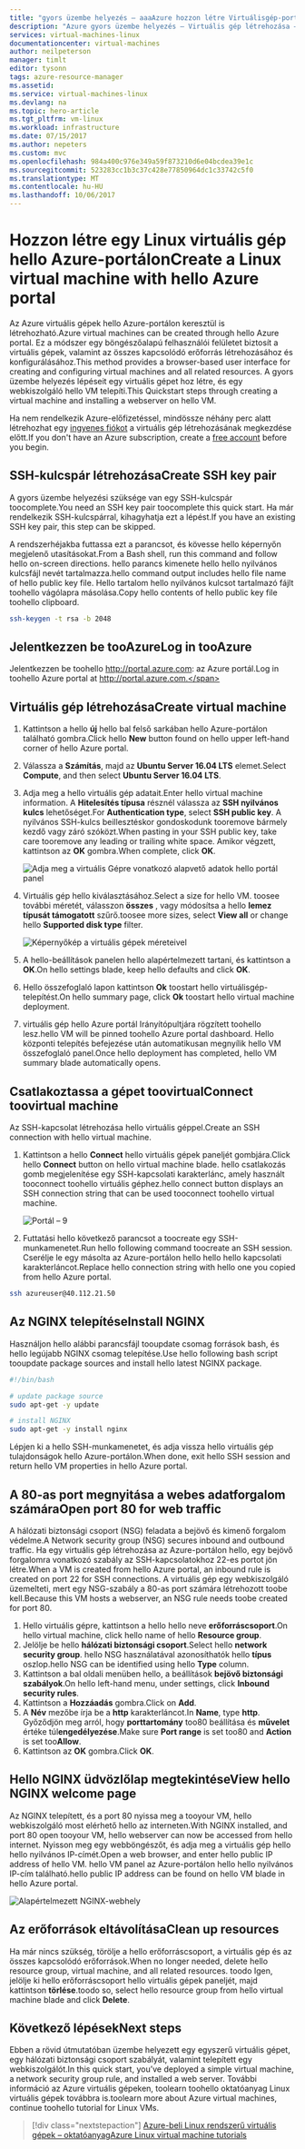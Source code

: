 ```yaml
---
title: "gyors üzembe helyezés – aaaAzure hozzon létre Virtuálisgép-portál |} Microsoft Docs"
description: "Azure gyors üzembe helyezés – Virtuális gép létrehozása – Portal"
services: virtual-machines-linux
documentationcenter: virtual-machines
author: neilpeterson
manager: timlt
editor: tysonn
tags: azure-resource-manager
ms.assetid: 
ms.service: virtual-machines-linux
ms.devlang: na
ms.topic: hero-article
ms.tgt_pltfrm: vm-linux
ms.workload: infrastructure
ms.date: 07/15/2017
ms.author: nepeters
ms.custom: mvc
ms.openlocfilehash: 984a400c976e349a59f873210d6e04bcdea39e1c
ms.sourcegitcommit: 523283cc1b3c37c428e77850964dc1c33742c5f0
ms.translationtype: MT
ms.contentlocale: hu-HU
ms.lasthandoff: 10/06/2017
---
```

# <a name="create-a-linux-virtual-machine-with-hello-azure-portal"></a><span data-ttu-id="85c1c-103">Hozzon létre egy Linux virtuális gép hello Azure-portálon</span><span class="sxs-lookup"><span data-stu-id="85c1c-103">Create a Linux virtual machine with hello Azure portal</span></span>

<span data-ttu-id="85c1c-104">Az Azure virtuális gépek hello Azure-portálon keresztül is létrehozható.</span><span class="sxs-lookup"><span data-stu-id="85c1c-104">Azure virtual machines can be created through hello Azure portal.</span></span> <span data-ttu-id="85c1c-105">Ez a módszer egy böngészőalapú felhasználói felületet biztosít a virtuális gépek, valamint az összes kapcsolódó erőforrás létrehozásához és konfigurálásához.</span><span class="sxs-lookup"><span data-stu-id="85c1c-105">This method provides a browser-based user interface for creating and configuring virtual machines and all related resources.</span></span> <span data-ttu-id="85c1c-106">A gyors üzembe helyezés lépéseit egy virtuális gépet hoz létre, és egy webkiszolgáló hello VM telepíti.</span><span class="sxs-lookup"><span data-stu-id="85c1c-106">This Quickstart steps through creating a virtual machine and installing a webserver on hello VM.</span></span>

<span data-ttu-id="85c1c-107">Ha nem rendelkezik Azure-előfizetéssel, mindössze néhány perc alatt létrehozhat egy [ingyenes fiókot](https://azure.microsoft.com/free/?WT.mc_id=A261C142F) a virtuális gép létrehozásának megkezdése előtt.</span><span class="sxs-lookup"><span data-stu-id="85c1c-107">If you don't have an Azure subscription, create a [free account](https://azure.microsoft.com/free/?WT.mc_id=A261C142F) before you begin.</span></span>

## <a name="create-ssh-key-pair"></a><span data-ttu-id="85c1c-108">SSH-kulcspár létrehozása</span><span class="sxs-lookup"><span data-stu-id="85c1c-108">Create SSH key pair</span></span>

<span data-ttu-id="85c1c-109">A gyors üzembe helyezési szüksége van egy SSH-kulcspár toocomplete.</span><span class="sxs-lookup"><span data-stu-id="85c1c-109">You need an SSH key pair toocomplete this quick start.</span></span> <span data-ttu-id="85c1c-110">Ha már rendelkezik SSH-kulcspárral, kihagyhatja ezt a lépést.</span><span class="sxs-lookup"><span data-stu-id="85c1c-110">If you have an existing SSH key pair, this step can be skipped.</span></span>

<span data-ttu-id="85c1c-111">A rendszerhéjakba futtassa ezt a parancsot, és kövesse hello képernyőn megjelenő utasításokat.</span><span class="sxs-lookup"><span data-stu-id="85c1c-111">From a Bash shell, run this command and follow hello on-screen directions.</span></span> <span data-ttu-id="85c1c-112">hello parancs kimenete hello hello nyilvános kulcsfájl nevét tartalmazza.</span><span class="sxs-lookup"><span data-stu-id="85c1c-112">hello command output includes hello file name of hello public key file.</span></span> <span data-ttu-id="85c1c-113">Hello tartalom hello nyilvános kulcsot tartalmazó fájlt toohello vágólapra másolása.</span><span class="sxs-lookup"><span data-stu-id="85c1c-113">Copy hello contents of hello public key file toohello clipboard.</span></span>

```bash
ssh-keygen -t rsa -b 2048
```

## <a name="log-in-tooazure"></a><span data-ttu-id="85c1c-114">Jelentkezzen be tooAzure</span><span class="sxs-lookup"><span data-stu-id="85c1c-114">Log in tooAzure</span></span> 

<span data-ttu-id="85c1c-115">Jelentkezzen be toohello http://portal.azure.com: az Azure portál.</span><span class="sxs-lookup"><span data-stu-id="85c1c-115">Log in toohello Azure portal at http://portal.azure.com.</span></span>

## <a name="create-virtual-machine"></a><span data-ttu-id="85c1c-116">Virtuális gép létrehozása</span><span class="sxs-lookup"><span data-stu-id="85c1c-116">Create virtual machine</span></span>

1. <span data-ttu-id="85c1c-117">Kattintson a hello **új** hello bal felső sarkában hello Azure-portálon található gombra.</span><span class="sxs-lookup"><span data-stu-id="85c1c-117">Click hello **New** button found on hello upper left-hand corner of hello Azure portal.</span></span>

2. <span data-ttu-id="85c1c-118">Válassza a **Számítás**, majd az **Ubuntu Server 16.04 LTS** elemet.</span><span class="sxs-lookup"><span data-stu-id="85c1c-118">Select **Compute**, and then select **Ubuntu Server 16.04 LTS**.</span></span> 

3. <span data-ttu-id="85c1c-119">Adja meg a hello virtuális gép adatait.</span><span class="sxs-lookup"><span data-stu-id="85c1c-119">Enter hello virtual machine information.</span></span> <span data-ttu-id="85c1c-120">A **Hitelesítés típusa** résznél válassza az **SSH nyilvános kulcs** lehetőséget.</span><span class="sxs-lookup"><span data-stu-id="85c1c-120">For **Authentication type**, select **SSH public key**.</span></span> <span data-ttu-id="85c1c-121">A nyilvános SSH-kulcs beillesztéskor gondoskodunk tooremove bármely kezdő vagy záró szóközt.</span><span class="sxs-lookup"><span data-stu-id="85c1c-121">When pasting in your SSH public key, take care tooremove any leading or trailing white space.</span></span> <span data-ttu-id="85c1c-122">Amikor végzett, kattintson az **OK** gombra.</span><span class="sxs-lookup"><span data-stu-id="85c1c-122">When complete, click **OK**.</span></span>

    ![Adja meg a virtuális Gépre vonatkozó alapvető adatok hello portál panel](./media/quick-create-portal/create-vm-portal-basic-blade.png)

4. <span data-ttu-id="85c1c-124">Virtuális gép hello kiválasztásához.</span><span class="sxs-lookup"><span data-stu-id="85c1c-124">Select a size for hello VM.</span></span> <span data-ttu-id="85c1c-125">toosee további méretét, válasszon **összes** , vagy módosítsa a hello **lemez típusát támogatott** szűrő.</span><span class="sxs-lookup"><span data-stu-id="85c1c-125">toosee more sizes, select **View all** or change hello **Supported disk type** filter.</span></span> 

    ![Képernyőkép a virtuális gépek méreteivel](./media/quick-create-portal/create-linux-vm-portal-sizes.png)  

5. <span data-ttu-id="85c1c-127">A hello-beállítások panelen hello alapértelmezett tartani, és kattintson a **OK**.</span><span class="sxs-lookup"><span data-stu-id="85c1c-127">On hello settings blade, keep hello defaults and click **OK**.</span></span>

6. <span data-ttu-id="85c1c-128">Hello összefoglaló lapon kattintson **Ok** toostart hello virtuálisgép-telepítést.</span><span class="sxs-lookup"><span data-stu-id="85c1c-128">On hello summary page, click **Ok** toostart hello virtual machine deployment.</span></span>

7. <span data-ttu-id="85c1c-129">virtuális gép hello Azure portál Irányítópultjára rögzített toohello lesz.</span><span class="sxs-lookup"><span data-stu-id="85c1c-129">hello VM will be pinned toohello Azure portal dashboard.</span></span> <span data-ttu-id="85c1c-130">Hello központi telepítés befejezése után automatikusan megnyílik hello VM összefoglaló panel.</span><span class="sxs-lookup"><span data-stu-id="85c1c-130">Once hello deployment has completed, hello VM summary blade automatically opens.</span></span>


## <a name="connect-toovirtual-machine"></a><span data-ttu-id="85c1c-131">Csatlakoztassa a gépet toovirtual</span><span class="sxs-lookup"><span data-stu-id="85c1c-131">Connect toovirtual machine</span></span>

<span data-ttu-id="85c1c-132">Az SSH-kapcsolat létrehozása hello virtuális géppel.</span><span class="sxs-lookup"><span data-stu-id="85c1c-132">Create an SSH connection with hello virtual machine.</span></span>

1. <span data-ttu-id="85c1c-133">Kattintson a hello **Connect** hello virtuális gépek paneljét gombjára.</span><span class="sxs-lookup"><span data-stu-id="85c1c-133">Click hello **Connect** button on hello virtual machine blade.</span></span> <span data-ttu-id="85c1c-134">hello csatlakozás gomb megjelenítése egy SSH-kapcsolati karakterlánc, amely használt tooconnect toohello virtuális géphez.</span><span class="sxs-lookup"><span data-stu-id="85c1c-134">hello connect button displays an SSH connection string that can be used tooconnect toohello virtual machine.</span></span>

    ![Portál – 9](./media/quick-create-portal/portal-quick-start-9.png) 

2. <span data-ttu-id="85c1c-136">Futtatási hello következő parancsot a toocreate egy SSH-munkamenetet.</span><span class="sxs-lookup"><span data-stu-id="85c1c-136">Run hello following command toocreate an SSH session.</span></span> <span data-ttu-id="85c1c-137">Cserélje le egy másolta az Azure-portálon hello hello hello kapcsolati karakterláncot.</span><span class="sxs-lookup"><span data-stu-id="85c1c-137">Replace hello connection string with hello one you copied from hello Azure portal.</span></span>

```bash 
ssh azureuser@40.112.21.50
```

## <a name="install-nginx"></a><span data-ttu-id="85c1c-138">Az NGINX telepítése</span><span class="sxs-lookup"><span data-stu-id="85c1c-138">Install NGINX</span></span>

<span data-ttu-id="85c1c-139">Használjon hello alábbi parancsfájl tooupdate csomag források bash, és hello legújabb NGINX csomag telepítése.</span><span class="sxs-lookup"><span data-stu-id="85c1c-139">Use hello following bash script tooupdate package sources and install hello latest NGINX package.</span></span> 

```bash 
#!/bin/bash

# update package source
sudo apt-get -y update

# install NGINX
sudo apt-get -y install nginx
```

<span data-ttu-id="85c1c-140">Lépjen ki a hello SSH-munkamenetet, és adja vissza hello virtuális gép tulajdonságok hello Azure-portálon.</span><span class="sxs-lookup"><span data-stu-id="85c1c-140">When done, exit hello SSH session and return hello VM properties in hello Azure portal.</span></span>


## <a name="open-port-80-for-web-traffic"></a><span data-ttu-id="85c1c-141">A 80-as port megnyitása a webes adatforgalom számára</span><span class="sxs-lookup"><span data-stu-id="85c1c-141">Open port 80 for web traffic</span></span> 

<span data-ttu-id="85c1c-142">A hálózati biztonsági csoport (NSG) feladata a bejövő és kimenő forgalom védelme.</span><span class="sxs-lookup"><span data-stu-id="85c1c-142">A Network security group (NSG) secures inbound and outbound traffic.</span></span> <span data-ttu-id="85c1c-143">Ha egy virtuális gép létrehozása az Azure-portálon hello, egy bejövő forgalomra vonatkozó szabály az SSH-kapcsolatokhoz 22-es portot jön létre.</span><span class="sxs-lookup"><span data-stu-id="85c1c-143">When a VM is created from hello Azure portal, an inbound rule is created on port 22 for SSH connections.</span></span> <span data-ttu-id="85c1c-144">A virtuális gép egy webkiszolgáló üzemelteti, mert egy NSG-szabály a 80-as port számára létrehozott toobe kell.</span><span class="sxs-lookup"><span data-stu-id="85c1c-144">Because this VM hosts a webserver, an NSG rule needs toobe created for port 80.</span></span>

1. <span data-ttu-id="85c1c-145">Hello virtuális gépre, kattintson a hello hello neve **erőforráscsoport**.</span><span class="sxs-lookup"><span data-stu-id="85c1c-145">On hello virtual machine, click hello name of hello **Resource group**.</span></span>
2. <span data-ttu-id="85c1c-146">Jelölje be hello **hálózati biztonsági csoport**.</span><span class="sxs-lookup"><span data-stu-id="85c1c-146">Select hello **network security group**.</span></span> <span data-ttu-id="85c1c-147">hello NSG használatával azonosíthatók hello **típus** oszlop.</span><span class="sxs-lookup"><span data-stu-id="85c1c-147">hello NSG can be identified using hello **Type** column.</span></span> 
3. <span data-ttu-id="85c1c-148">Kattintson a bal oldali menüben hello, a beállítások **bejövő biztonsági szabályok**.</span><span class="sxs-lookup"><span data-stu-id="85c1c-148">On hello left-hand menu, under settings, click **Inbound security rules**.</span></span>
4. <span data-ttu-id="85c1c-149">Kattintson a **Hozzáadás** gombra.</span><span class="sxs-lookup"><span data-stu-id="85c1c-149">Click on **Add**.</span></span>
5. <span data-ttu-id="85c1c-150">A **Név** mezőbe írja be a **http** karakterláncot.</span><span class="sxs-lookup"><span data-stu-id="85c1c-150">In **Name**, type **http**.</span></span> <span data-ttu-id="85c1c-151">Győződjön meg arról, hogy **porttartomány** too80 beállítása és **művelet** értéke túl**engedélyezése**.</span><span class="sxs-lookup"><span data-stu-id="85c1c-151">Make sure **Port range** is set too80 and **Action** is set too**Allow**.</span></span> 
6. <span data-ttu-id="85c1c-152">Kattintson az **OK** gombra.</span><span class="sxs-lookup"><span data-stu-id="85c1c-152">Click **OK**.</span></span>


## <a name="view-hello-nginx-welcome-page"></a><span data-ttu-id="85c1c-153">Hello NGINX üdvözlőlap megtekintése</span><span class="sxs-lookup"><span data-stu-id="85c1c-153">View hello NGINX welcome page</span></span>

<span data-ttu-id="85c1c-154">Az NGINX telepített, és a port 80 nyissa meg a tooyour VM, hello webkiszolgáló most elérhető hello az interneten.</span><span class="sxs-lookup"><span data-stu-id="85c1c-154">With NGINX installed, and port 80 open tooyour VM, hello webserver can now be accessed from hello internet.</span></span> <span data-ttu-id="85c1c-155">Nyisson meg egy webböngészőt, és adja meg a virtuális gép hello hello nyilvános IP-címét.</span><span class="sxs-lookup"><span data-stu-id="85c1c-155">Open a web browser, and enter hello public IP address of hello VM.</span></span> <span data-ttu-id="85c1c-156">hello VM panel az Azure-portálon hello hello nyilvános IP-cím található.</span><span class="sxs-lookup"><span data-stu-id="85c1c-156">hello public IP address can be found on hello VM blade in hello Azure portal.</span></span>

![Alapértelmezett NGINX-webhely](./media/quick-create-cli/nginx.png) 

## <a name="clean-up-resources"></a><span data-ttu-id="85c1c-158">Az erőforrások eltávolítása</span><span class="sxs-lookup"><span data-stu-id="85c1c-158">Clean up resources</span></span>

<span data-ttu-id="85c1c-159">Ha már nincs szükség, törölje a hello erőforráscsoport, a virtuális gép és az összes kapcsolódó erőforrások.</span><span class="sxs-lookup"><span data-stu-id="85c1c-159">When no longer needed, delete hello resource group, virtual machine, and all related resources.</span></span> <span data-ttu-id="85c1c-160">toodo Igen, jelölje ki hello erőforráscsoport hello virtuális gépek paneljét, majd kattintson **törlése**.</span><span class="sxs-lookup"><span data-stu-id="85c1c-160">toodo so, select hello resource group from hello virtual machine blade and click **Delete**.</span></span>

## <a name="next-steps"></a><span data-ttu-id="85c1c-161">Következő lépések</span><span class="sxs-lookup"><span data-stu-id="85c1c-161">Next steps</span></span>

<span data-ttu-id="85c1c-162">Ebben a rövid útmutatóban üzembe helyezett egy egyszerű virtuális gépet, egy hálózati biztonsági csoport szabályát, valamint telepített egy webkiszolgálót.</span><span class="sxs-lookup"><span data-stu-id="85c1c-162">In this quick start, you’ve deployed a simple virtual machine, a network security group rule, and installed a web server.</span></span> <span data-ttu-id="85c1c-163">További információ az Azure virtuális gépeken, toolearn toohello oktatóanyag Linux virtuális gépek továbbra is.</span><span class="sxs-lookup"><span data-stu-id="85c1c-163">toolearn more about Azure virtual machines, continue toohello tutorial for Linux VMs.</span></span>

> [!div class="nextstepaction"]
> [<span data-ttu-id="85c1c-164">Azure-beli Linux rendszerű virtuális gépek – oktatóanyag</span><span class="sxs-lookup"><span data-stu-id="85c1c-164">Azure Linux virtual machine tutorials</span></span>](./tutorial-manage-vm.md)
